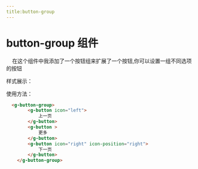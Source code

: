```yaml
---
title:button-group
---
```

# button-group 组件
&nbsp;&nbsp;&nbsp;&nbsp;在这个组件中我添加了一个按钮组来扩展了一个按钮,你可以设置一组不同选项的按钮

样式展示：

<ClientOnly>
<button-group></button-group>
</ClientOnly>

使用方法：
```html
  <g-button-group>
        <g-button icon="left">
            上一页
        </g-button>
        <g-button >
            更多
        </g-button>
        <g-button icon="right" icon-position="right">
            下一页
        </g-button>
    </g-button-group>
```